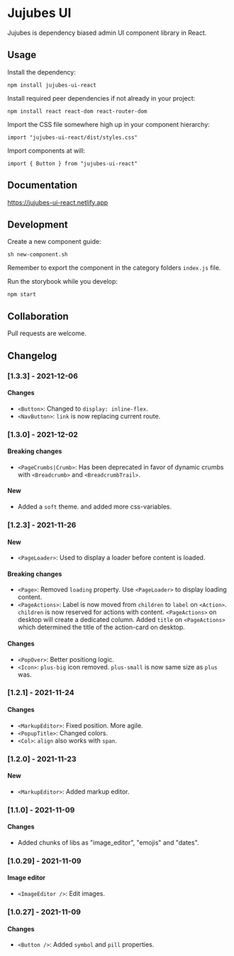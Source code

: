 # Jujubes UI

Jujubes is dependency biased admin UI component library in React.
## Usage
 
Install the dependency:

`npm install jujubes-ui-react`

Install required peer dependencies if not already in your project: 

`npm install react react-dom react-router-dom`

Import the CSS file somewhere high up in your component hierarchy:

`import "jujubes-ui-react/dist/styles.css"`

Import components at will:

`import { Button } from "jujubes-ui-react"`


## Documentation

https://jujubes-ui-react.netlify.app

## Development

Create a new component guide: 

`sh new-component.sh`

Remember to export the component in the category folders `index.js` file.

Run the storybook while you develop:

`npm start`

## Collaboration

Pull requests are welcome.



## Changelog

### [1.3.3] - 2021-12-06
#### Changes
- `<Button>`: Changed to `display: inline-flex`.
- `<NavButton>`: `link` is now replacing current route.

### [1.3.0] - 2021-12-02
#### Breaking changes
- `<PageCrumbs|Crumb>`: Has been deprecated in favor of dynamic crumbs with `<Breadcrumb>` and `<BreadcrumbTrail>`.
#### New
- Added a `soft` theme. and added more css-variables.

### [1.2.3] - 2021-11-26
#### New
- `<PageLoader>`: Used to display a loader before content is loaded.
#### Breaking changes
- `<Page>`: Removed `loading` property. Use `<PageLoader>` to display loading content.
- `<PageActions>`: Label is now moved from `children` to `label` on `<Action>`. `children` is now reserved for actions with content. `<PageActions>` on desktop will create a dedicated column. Added `title` on `<PageActions>` which determined the title of the action-card on desktop. 
#### Changes
- `<PopOver>`: Better positiong logic.
- `<Icon>`: `plus-big` icon removed. `plus-small` is now same size as `plus` was.
  
  
### [1.2.1] - 2021-11-24
#### Changes
- `<MarkupEditor>`: Fixed position. More agile.
- `<PopupTitle>`: Changed colors.
- `<Col>`: `align` also works with `span`.

### [1.2.0] - 2021-11-23
#### New
- `<MarkupEditor>`: Added markup editor.

### [1.1.0] - 2021-11-09
#### Changes
- Added chunks of libs as "image_editor", "emojis" and "dates".

### [1.0.29] - 2021-11-09
#### Image editor
- `<ImageEditor />`: Edit images.

### [1.0.27] - 2021-11-09
#### Changes
- `<Button />`: Added `symbol` and `pill` properties.










